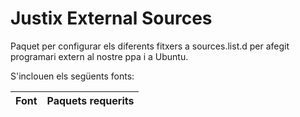 # Justix External Sources

Paquet per configurar els diferents fitxers a sources.list.d per afegit programari extern al nostre ppa i a Ubuntu.

S'inclouen els següents fonts:

| Font | Paquets requerits |
|------|-------------------|

